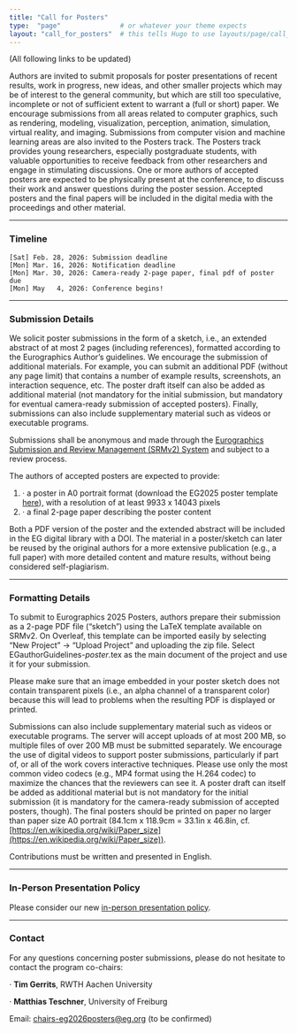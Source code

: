 ```yaml
---
title: "Call for Posters"
type:  "page"               # or whatever your theme expects
layout: "call_for_posters"  # this tells Hugo to use layouts/page/call_for_full_papers.html
---
```


(All following links to be updated)

Authors are invited to submit proposals for poster presentations of recent results, work in progress, new ideas, and other smaller projects which may be of interest to the general community, but which are still too speculative, incomplete or not of sufficient extent to warrant a (full or short) paper. We encourage submissions from all areas related to computer graphics, such as rendering, modeling, visualization, perception, animation, simulation, virtual reality, and imaging. Submissions from computer vision and machine learning areas are also invited to the Posters track. The Posters track provides young researchers, especially postgraduate students, with valuable opportunities to receive feedback from other researchers and engage in stimulating discussions. One or more authors of accepted posters are expected to be physically present at the conference, to discuss their work and answer questions during the poster session. Accepted posters and the final papers will be included in the digital media with the proceedings and other material.

---

### Timeline

``` 
[Sat] Feb. 28, 2026: Submission deadline
[Mon] Mar. 16, 2026: Notification deadline
[Mon] Mar. 30, 2026: Camera-ready 2-page paper, final pdf of poster due
[Mon] May   4, 2026: Conference begins!
```

---

### Submission Details

We solicit poster submissions in the form of a sketch, i.e., an extended abstract of at most 2 pages (including references), formatted according to the Eurographics Author’s guidelines. We encourage the submission of additional materials. For example, you can submit an additional PDF (without any page limit) that contains a number of example results, screenshots, an interaction sequence, etc. The poster draft itself can also be added as additional material (not mandatory for the initial submission, but mandatory for eventual camera-ready submission of accepted posters). Finally, submissions can also include supplementary material such as videos or executable programs.

Submissions shall be anonymous and made through the [Eurographics Submission and Review Management (SRMv2) System](https://srmv2.eg.org/COMFy/Conference/EG_2025P) and subject to a review process.

The authors of accepted posters are expected to provide:

1. · a poster in A0 portrait format (download the EG2025 poster template [here](https://eg25.cs.ucl.ac.uk/resources/EG25-poster-template.pptx)), with a resolution of at least 9933 x 14043 pixels
2. · a final 2-page paper describing the poster content

Both a PDF version of the poster and the extended abstract will be included in the EG digital library with a DOI. The material in a poster/sketch can later be reused by the original authors for a more extensive publication (e.g., a full paper) with more detailed content and mature results, without being considered self-plagiarism.

---

### Formatting Details

To submit to Eurographics 2025 Posters, authors prepare their submission as a 2-page PDF file (“sketch”) using the LaTeX template available on SRMv2. On Overleaf, this template can be imported easily by selecting “New Project” -> “Upload Project” and uploading the zip file. Select EGauthorGuidelines-*poster*.tex﻿ as the main document of the project and use it for your submission.

Please make sure that an image embedded in your poster sketch does not contain transparent pixels (i.e., an alpha channel of a transparent color) because this will lead to problems when the resulting PDF is displayed or printed.

Submissions can also include supplementary material such as videos or executable programs. The server will accept uploads of at most 200 MB, so multiple files of over 200 MB must be submitted separately. We encourage the use of digital videos to support poster submissions, particularly if part of, or all of the work covers interactive techniques. Please use only the most common video codecs (e.g., MP4 format using the H.264 codec) to maximize the chances that the reviewers can see it. A poster draft can itself be added as additional material but is not mandatory for the initial submission (it is mandatory for the camera-ready submission of accepted posters, though). The final posters should be printed on paper no larger than paper size A0 portrait (84.1cm x 118.9cm = 33.1in x 46.8in, cf. [https://en.wikipedia.org/wiki/Paper_size](https://en.wikipedia.org/wiki/Paper_size)).

Contributions must be written and presented in English.

---

### In-Person Presentation Policy

Please consider our new [in-person presentation policy](https://eg2026.github.io/test-site/presentation_policy/#presentation_policy).

---

### Contact

For any questions concerning poster submissions, please do not hesitate to contact the program co-chairs:

· **Tim Gerrits**, RWTH Aachen University

· **Matthias Teschner**, University of Freiburg

Email: chairs-eg2026posters@eg.org  (to be confirmed)
